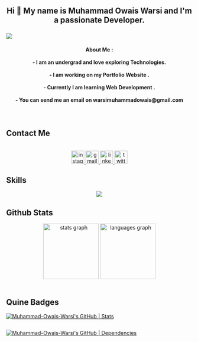 <h2 align="center">Hi 👋 My name is Muhammad Owais Warsi and I'm a passionate Developer.</h2>

###


<img src="https://camo.githubusercontent.com/932de7203822cd30c97c3738ea06eb3b41d580daf9f9efc2adb5a6f5d3e98c13/68747470733a2f2f717463696e666f746563682e636f6d2f696d616765732f7765622d646576656c6f706d656e742f636d732d776562736974652d646576656c6f706d656e742d736572766963652e676966"></img>

<h4 align="center">About Me :<br><br>- I am an undergrad and love exploring  Technologies.<br><br>- I am working on my Portfolio Website .<br><br>- Currently I am learning Web Development .<br><br>- You can send me an email on warsimuhammadowais@gmail.com</h4>

###
<br clear="both">
<h2>Contact Me</h2>
<br>
<div align="center">
  <a href="https://www.instagram.com/owaiswarsi2/" target="_blank">
    <img src="https://img.shields.io/static/v1?message=Instagram&logo=instagram&label=&color=E4405F&logoColor=white&labelColor=&style=for-the-badge" height="35" alt="instagram logo"  />
  </a>
  <a href="warsimuhammadowais@gmail.com" target="_blank">
    <img src="https://img.shields.io/static/v1?message=Gmail&logo=gmail&label=&color=D14836&logoColor=white&labelColor=&style=for-the-badge" height="35" alt="gmail logo"  />
  </a>
  <a href="https://www.linkedin.com/in/muhammad-owais-warsi-318987276/" target="_blank">
    <img src="https://img.shields.io/static/v1?message=LinkedIn&logo=linkedin&label=&color=0077B5&logoColor=white&labelColor=&style=for-the-badge" height="35" alt="linkedin logo"  />
  </a>
  <a href="https://twitter.com/MO_warsi786" target="_blank">
    <img src="https://img.shields.io/static/v1?message=Twitter&logo=twitter&label=&color=1DA1F2&logoColor=white&labelColor=&style=for-the-badge" height="35" alt="twitter logo"  />
  </a>
</div>

###
<h2>Skills</h2>


<p align="center">
  <a href="https://skillicons.dev">
    <img src="https://skillicons.dev/icons?i=html,css,js,cpp,python,c,nodejs,express,git,linux,react,mysql,mongodb,github&perline=7" />
  </a>
</p>

<h2>Github Stats</h2>
<div align="center">
  <img src="https://github-readme-stats.vercel.app/api?username=Muhammad-Owais-Warsi&hide_title=false&hide_rank=false&show_icons=true&include_all_commits=true&count_private=true&disable_animations=false&theme=dracula&locale=en&hide_border=false" height="150" alt="stats graph"  />
  <img src="https://github-readme-stats.vercel.app/api/top-langs?username=Muhammad-Owais-Warsi&locale=en&hide_title=false&layout=compact&card_width=320&langs_count=5&theme=dracula&hide_border=false" height="150" alt="languages graph"  />
</div>

<br>
<h2>Quine Badges</h2>

[![Muhammad-Owais-Warsi's GitHub | Stats](https://stats.quine.sh/Muhammad-Owais-Warsi/github?theme=dark)](http://localhost:3000?utm_source=widgets&utm_campaign=Muhammad-Owais-Warsi)<pre></pre>  [![Muhammad-Owais-Warsi's GitHub | Dependencies](https://stats.quine.sh/Muhammad-Owais-Warsi/dependencies?theme=dark)](http://localhost:3000?utm_source=widgets&utm_campaign=Muhammad-Owais-Warsi)


<br clear="both">







